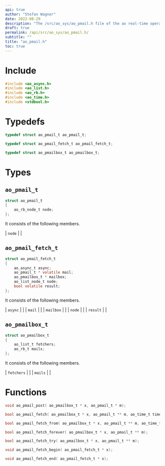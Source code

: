 ```yaml
---
api: true
author: "Stefan Wagner"
date: 2022-08-29
description: "The /src/ao_sys/ao_pmail.h file of the ao real-time operating system."
draft: true
permalink: /api/src/ao_sys/ao_pmail.h/
subtitle: ""
title: "ao_pmail.h"
toc: true
---
```


# Include

```c
#include <ao_async.h>
#include <ao_list.h>
#include <ao_rb.h>
#include <ao_time.h>
#include <stdbool.h>
```

# Typedefs

```c
typedef struct ao_pmail_t ao_pmail_t;
```

```c
typedef struct ao_pmail_fetch_t ao_pmail_fetch_t;
```

```c
typedef struct ao_pmailbox_t ao_pmailbox_t;
```

# Types

## `ao_pmail_t`

```c
struct ao_pmail_t
{
    ao_rb_node_t node;
};
```

It consists of the following members.

| `node` | |

## `ao_pmail_fetch_t`

```c
struct ao_pmail_fetch_t
{
    ao_async_t async;
    ao_pmail_t * volatile mail;
    ao_pmailbox_t * mailbox;
    ao_list_node_t node;
    bool volatile result;
};
```

It consists of the following members.

| `async` | |
| `mail` | |
| `mailbox` | |
| `node` | |
| `result` | |

## `ao_pmailbox_t`

```c
struct ao_pmailbox_t
{
    ao_list_t fetchers;
    ao_rb_t mails;
};
```

It consists of the following members.

| `fetchers` | |
| `mails` | |

# Functions

```c
void ao_pmail_post( ao_pmailbox_t * x, ao_pmail_t * m);
```

```c
bool ao_pmail_fetch( ao_pmailbox_t * x, ao_pmail_t ** m, ao_time_t timeout);
```

```c
bool ao_pmail_fetch_from( ao_pmailbox_t * x, ao_pmail_t ** m, ao_time_t timeout, ao_time_t beginning);
```

```c
bool ao_pmail_fetch_forever( ao_pmailbox_t * x, ao_pmail_t ** m);
```

```c
bool ao_pmail_fetch_try( ao_pmailbox_t * x, ao_pmail_t ** m);
```

```c
void ao_pmail_fetch_begin( ao_pmail_fetch_t * x);
```

```c
void ao_pmail_fetch_end( ao_pmail_fetch_t * x);
```

